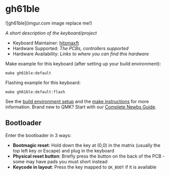# gh61ble

![gh61ble](imgur.com image replace me!)

*A short description of the keyboard/project*

* Keyboard Maintainer: [hitsmaxft](https://github.com/hitsmaxft)
* Hardware Supported: *The PCBs, controllers supported*
* Hardware Availability: *Links to where you can find this hardware*

Make example for this keyboard (after setting up your build environment):

    make gh61ble:default

Flashing example for this keyboard:

    make gh61ble:default:flash

See the [build environment setup](https://docs.qmk.fm/#/getting_started_build_tools) and the [make instructions](https://docs.qmk.fm/#/getting_started_make_guide) for more information. Brand new to QMK? Start with our [Complete Newbs Guide](https://docs.qmk.fm/#/newbs).

## Bootloader

Enter the bootloader in 3 ways:

* **Bootmagic reset**: Hold down the key at (0,0) in the matrix (usually the top left key or Escape) and plug in the keyboard
* **Physical reset button**: Briefly press the button on the back of the PCB - some may have pads you must short instead
* **Keycode in layout**: Press the key mapped to `QK_BOOT` if it is available
